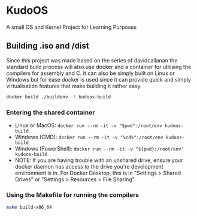 # KudoOS

A small OS and Kernel Project for Learning Purposes

## Building .iso and /dist

Since this project was made based on the series of davidcallanan the standard build process will also
use docker and a container for utilising the compilers for assembly and C. It can also be simply built 
on Linux or Windows but for ease docker is used since it can provide quick and simply virtualisation 
features that make building it rather easy.

```bash
docker build ./buildenv -t kudoos-build  
```

### Entering the shared container

 - Linux or MacOS: `docker run --rm -it -v "$pwd":/root/env kudoos-build`
 - Windows (CMD): `docker run --rm -it -v "%cd%":/root/env kudoos-build`
 - Windows (PowerShell): `docker run --rm -it -v "${pwd}:/root/env" kudoos-build`
 - NOTE: If you are having trouble with an unshared drive, ensure your docker daemon has access to the drive you're development environment is in. 
   For Docker Desktop, this is in "Settings > Shared Drives" or "Settings > Resources > File Sharing".

### Using the Makefile for running the compilers

```bash
make build-x86_64
```